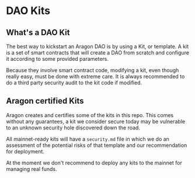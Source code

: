 # DAO Kits

## What's a DAO Kit

The best way to kickstart an Aragon DAO is by using a Kit, or template. A kit is a set of smart contracts that will create a DAO from scratch and configure it according to some provided parameters.

Because they involve smart contract code, modifying a kit, even though really easy, must be done with extreme care. It is always recommended to do a third party security audit to the kit code if modified.

## Aragon certified Kits

Aragon creates and certifies some of the kits in this repo. This comes without any guarantees, a kit we consider secure today may be vulnerable to an unknown security hole discovered down the road.

All mainnet-ready kits will have a `security.md` file in which we do an assessment of the potential risks of that template and our recommendation for deployment. 

At the moment we don't recommend to deploy any kits to the mainnet for managing real funds.
